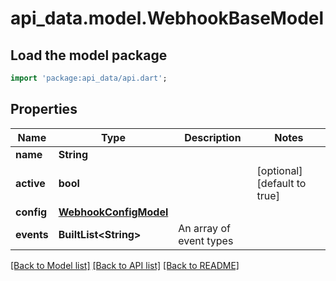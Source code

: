 # api_data.model.WebhookBaseModel

## Load the model package
```dart
import 'package:api_data/api.dart';
```

## Properties
Name | Type | Description | Notes
------------ | ------------- | ------------- | -------------
**name** | **String** |  | 
**active** | **bool** |  | [optional] [default to true]
**config** | [**WebhookConfigModel**](WebhookConfigModel.md) |  | 
**events** | **BuiltList&lt;String&gt;** | An array of event types | 

[[Back to Model list]](../README.md#documentation-for-models) [[Back to API list]](../README.md#documentation-for-api-endpoints) [[Back to README]](../README.md)



